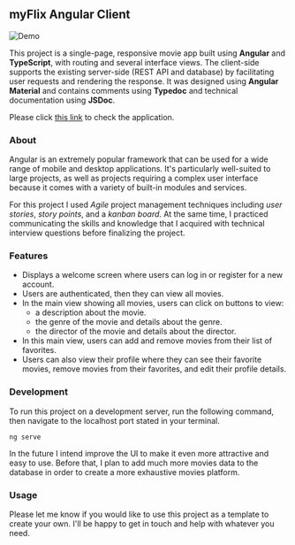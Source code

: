 ## myFlix Angular Client

![Demo](demo/demo.gif)

This project is a single-page, responsive movie app built using **Angular** and **TypeScript**, with routing and several interface views. The client-side supports the existing server-side (REST API and database) by facilitating user requests and rendering the response. It was designed using **Angular Material** and contains comments using **Typedoc** and technical documentation using **JSDoc**.

Please click [this link](https://molleira.github.io/myFlix-Angular-client/) to check the application.

### About
Angular is an extremely popular framework that can be used for a wide range of mobile and desktop applications. It's particularly well-suited to large projects, as well as projects requiring a complex user interface because it comes with a variety of built-in modules and services.

For this project I used *Agile* project management techniques including *user stories*, *story points*, and a *kanban board*. At the same time, I practiced communicating the skills and knowledge that I acquired with technical interview questions before finalizing the project.

### Features
* Displays a welcome screen where users can log in or register for a new account.
* Users are authenticated, then they can view all movies.
* In the main view showing all movies, users can click on buttons to view:
  * a description about the movie.
  * the genre of the movie and details about the genre.
  * the director of the movie and details about the director.
* In this main view, users can add and remove movies from their list of favorites.
* Users can also view their profile where they can see their favorite movies, remove movies from their favorites, and edit their profile details.

### Development
To run this project on a development server, run the following command, then navigate to the localhost port stated in your terminal.
```
ng serve
```

In the future I intend improve the UI to make it even more attractive and easy to use. Before that, I plan to add much more movies data to the database in order to create a more exhaustive movies platform.

### Usage
Please let me know if you would like to use this project as a template to create your own. I'll be happy to get in touch and help with whatever you need.

